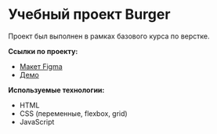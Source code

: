 # Учебный проект Burger
Проект был выполнен в рамках базового курса по верстке.

**Ссылки по проекту:**
- [Макет Figma](https://www.figma.com/design/8muxUNt1PwGH5byQR6LZG8/Burgers-Menu-Responsive?node-id=0-1&t=YauUGK92jxSIwaPl-1)
- [Демо](https://xgorrokx.github.io/burger/)

**Используемые технологии:**
- HTML
- CSS (переменные, flexbox, grid)
- JavaScript